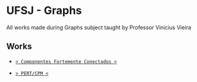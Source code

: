 # UFSJ - Graphs

All works made during Graphs subject taught by Professor Vinicius Vieira

## Works

- [`> Componentes Fortemente Conectados <`](./01-CFC/)

- [`> PERT/CPM <`](./02-PERT_CPM/)
